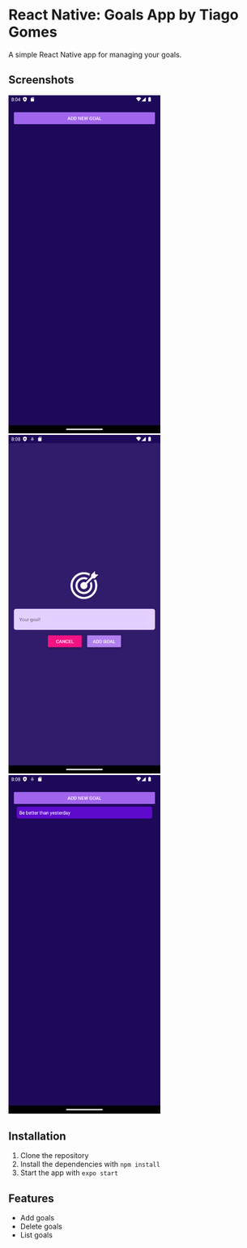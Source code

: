 # React Native: Goals App by Tiago Gomes

A simple React Native app for managing your goals.

## Screenshots

<img src="./assets/prtscreens/MainScreen.png" width="300" />
<img src="./assets/prtscreens/Modal.png" width="300" />
<img src="./assets/prtscreens/Goal Added.png" width="300" />

## Installation

1. Clone the repository
2. Install the dependencies with `npm install`
3. Start the app with `expo start`

## Features

- Add goals
- Delete goals
- List goals
